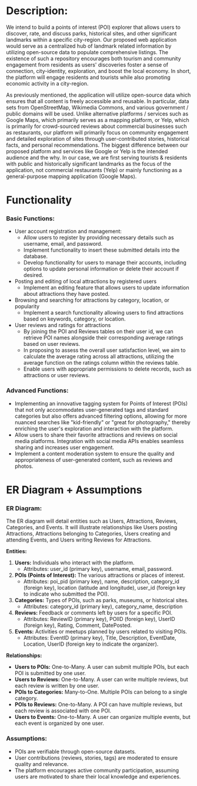 # Description:

We intend to build a points of interest (POI) explorer that allows users to discover, rate, and discuss parks, historical sites, and other significant landmarks within a specific city-region. Our proposed web application would serve as a centralized hub of landmark related information by utilizing open-source data to populate comprehensive listings. The existence of such a repository encourages both tourism and community engagement from residents as users' discoveries foster a sense of connection, city-identity, exploration, and boost the local economy. In short, the platform will engage residents and tourists while also promoting economic activity in a city-region.   

As previously mentioned, the application will utilize open-source data which ensures that all content is freely accessible and reusable. In particular, data sets from OpenStreetMap, Wikimedia Commons, and various government / public domains will be used. Unlike alternative platforms / services such as Google Maps, which primarily serves as a mapping platform, or Yelp, which is primarily for crowd-sourced reviews about commercial businesses such as restaurants, our platform will primarily focus on community engagement and detailed exploration of sites through user-contributed stories, historical facts, and personal recommendations. The biggest difference between our proposed platform and services like Google or Yelp is the intended audience and the why. In our case, we are first serving tourists & residents with public and historically significant landmarks as the focus of the application, not commercial restaurants (Yelp) or mainly functioning as a general-purpose mapping application (Google Maps).

# Functionality

### Basic Functions:

- User account registration and management:
    - Allow users to register by providing necessary details such as username, email, and password.
    - Implement functionality to insert these submitted details into the database.
    - Develop functionality for users to manage their accounts, including options to update personal information or delete their account if desired.
- Posting and editing of local attractions by registered users
    - Implement an editing feature that allows users to update information about attractions they have posted.
- Browsing and searching for attractions by category, location, or popularity
    - Implement a search functionality allowing users to find attractions based on keywords, category, or location.
- User reviews and ratings for attractions
    - By joining the POI and Reviews tables on their user id, we can retrieve POI names alongside their corresponding average ratings based on user reviews.
    - In proposing to assess the overall user satisfaction level, we aim to calculate the average rating across all attractions, utilizing the average function on the ratings column within the reviews table.
    - Enable users with appropriate permissions to delete records, such as attractions or user reviews.

### Advanced Functions:

- Implementing an innovative tagging system for Points of Interest (POIs) that not only accommodates user-generated tags and standard categories but also offers advanced filtering options, allowing for more nuanced searches like "kid-friendly" or "great for photography," thereby enriching the user's exploration and interaction with the platform.
- Allow users to share their favorite attractions and reviews on social media platforms. Integration with social media APIs enables seamless sharing and increases user engagement.
- Implement a content moderation system to ensure the quality and appropriateness of user-generated content, such as reviews and photos.

# ER Diagram + Assumptions

### ER Diagram:

The ER diagram will detail entities such as Users, Attractions, Reviews, Categories, and Events. It will illustrate relationships like Users posting Attractions, Attractions belonging to Categories, Users creating and attending Events, and Users writing Reviews for Attractions.

**Entities:**

1. **Users:** Individuals who interact with the platform.
    - Attributes: user_id (primary key), username, email, password.
2. **POIs (Points of Interest):** The various attractions or places of interest.
    - Attributes: poi_pid (primary key), name, description, category_id (foreign key), location (latitude and longitude), user_id (foreign key to indicate who submitted the POI).
3. **Categories:** Types of POIs, such as parks, museums, or historical sites.
    - Attributes: category_id (primary key), category_name, description
4. **Reviews:** Feedback or comments left by users for a specific POI.
    - Attributes: ReviewID (primary key), POIID (foreign key), UserID (foreign key), Rating, Comment, DatePosted.
5. **Events:** Activities or meetups planned by users related to visiting POIs.
    - Attributes: EventID (primary key), Title, Description, EventDate, Location, UserID (foreign key to indicate the organizer).

**Relationships:**

- **Users to POIs:** One-to-Many. A user can submit multiple POIs, but each POI is submitted by one user.
- **Users to Reviews:** One-to-Many. A user can write multiple reviews, but each review is written by one user.
- **POIs to Categories:** Many-to-One. Multiple POIs can belong to a single category.
- **POIs to Reviews:** One-to-Many. A POI can have multiple reviews, but each review is associated with one POI.
- **Users to Events:** One-to-Many. A user can organize multiple events, but each event is organized by one user.

### Assumptions:

- POIs are verifiable through open-source datasets.
- User contributions (reviews, stories, tags) are moderated to ensure quality and relevance.
- The platform encourages active community participation, assuming users are motivated to share their local knowledge and experiences.
